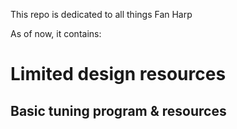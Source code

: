 This repo is dedicated to all things Fan Harp

As of now, it contains:
# Limited design resources
## Basic tuning program & resources